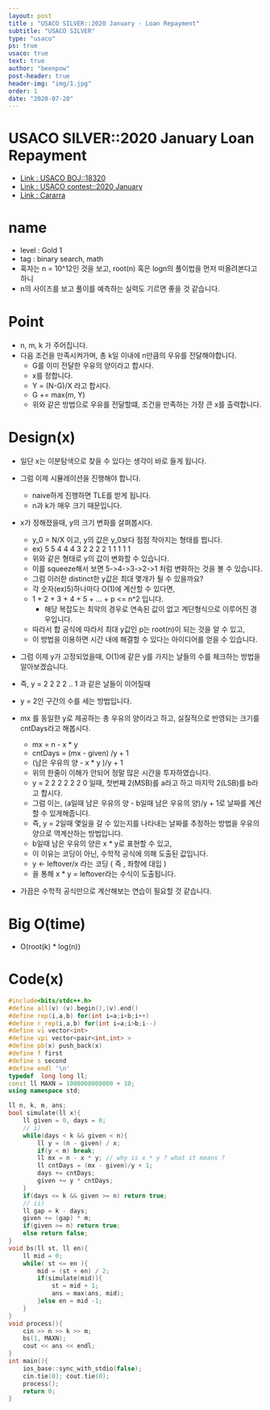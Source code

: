 ```yaml
---
layout: post
title : "USACO SILVER::2020 January - Loan Repayment"
subtitle: "USACO SILVER"
type: "usaco"
ps: true
usaco: true
text: true
author: "beenpow"
post-header: true
header-img: "img/1.jpg"
order: 1
date: "2020-07-20"
---
```


# USACO SILVER::2020 January Loan Repayment
- [Link : USACO BOJ::18320](https://www.acmicpc.net/problem/18320)
- [Link : USACO contest::2020 January](http://www.usaco.org/index.php?page=jan20results)
- [Link : Cararra](https://www.youtube.com/watch?v=y0RXzY1M5a4)

# name

- level : Gold 1
- tag : binary search, math
- 혹자는 n = 10^12인 것을 보고, root(n) 혹은 logn의 풀이법을 먼저 떠올려본다고 하니
- n의 사이즈를 보고 풀이를 예측하는 실력도 기르면 좋을 것 같습니다.

# Point
- n, m, k 가 주어집니다.
- 다음 조건을 만족시켜가며, 총 k일 이내에 n만큼의 우유를 전달해야합니다.
  - G를 이미 전달한 우유의 양이라고 합시다.
  - x를 정합니다.
  - Y = (N-G)/X 라고 합시다.
  - G += max(m, Y)
  - 위와 같은 방법으로 우유를 전달할떄, 조건을 만족하는 가장 큰 x를 출력합니다.

# Design(x)
- 일단 x는 이분탐색으로 찾을 수 있다는 생각이 바로 들게 됩니다.
- 그럼 이제 시뮬레이션을 진행해야 합니다.
  - naive하게 진행하면 TLE를 받게 됩니다.
  - n과 k가 매우 크기 때문입니다.
- x가 정해졌을때, y의 크기 변화를 살펴봅시다.
  - y_0 = N/X 이고, y의 값은 y_0보다 점점 작아지는 형태를 띕니다.
  - ex) 5 5 4 4 4 3 2 2 2 2 1 1 1 1 1 
  - 위와 같은 형태로 y의 값이 변화할 수 있습니다.
  - 이를 squeeze해서 보면 5->4->3->2->1 처럼 변화하는 것을 볼 수 있습니다.
  - 그럼 이러한 distinct한 y값은 최대 몇개가 될 수 있을까요?
  - 각 숫자(ex)5)하나마다 O(1)에 계산할 수 있다면,
  - 1 + 2 + 3 + 4 + 5 + ... + p <= n^2 입니다.
    - 해당 복잡도는 최악의 경우로 연속된 값이 없고 계단형식으로 이루어진 경우입니다.
  - 따라서 합 공식에 따라서 최대 y값인 p는 root(n)이 되는 것을 알 수 있고,
  - 이 방법을 이용하면 시간 내에 해결할 수 있다는 아이디어를 얻을 수 있습니다.
- 그럼 이제 y가 고정되었을때, O(1)에 같은 y를 가지는 날들의 수를 체크하는 방법을 알아보겠습니다.
- 즉, y = 2 2 2 2 .. 1 과 같은 날들이 이어질때
- y = 2인 구간의 수를 세는 방법입니다.
- mx 를 동일한 y로 제공하는 총 우유의 양이라고 하고, 실질적으로 반영되는 크기를 cntDays라고 해봅시다.
  - mx = n - x * y
  - cntDays = (mx - given) /y + 1
  - (남은 우유의 양 - x * y )/y + 1
  - 위의 한줄이 이해가 안되어 정말 많은 시간을 투자하였습니다.
  - y = 2 2 2 2 2 2 0 일때, 첫번째 2(MSB)를 a라고 하고 마지막 2(LSB)를 b라고 합시다.
  - 그럼 이는, (a일때 남은 우유의 양 - b일때 남은 우유의 양)/y + 1로 날짜를 계산할 수 있게해줍니다.
  - 즉, y = 2일때 몇일을 갈 수 있는지를 나타내는 날짜를 추정하는 방법을 우유의 양으로 역계산하는 방법입니다.
  - b일때 남은 우유의 양은 x * y로 표현할 수 있고,
  - 이 이유는 코딩이 아닌, 수학적 공식에 의해 도출된 값입니다.
  - y <- leftover/x 라는 코딩 ( 즉 , 좌항에 대입 )
  - 을 통해 x * y = leftover라는 수식이 도출됩니다.

- 가끔은 수학적 공식만으로 계산해보는 연습이 필요할 것 같습니다.

# Big O(time)
- O(root(k) * log(n))

# Code(x)

```cpp
#include<bits/stdc++.h>
#define all(v) (v).begin(),(v).end()
#define rep(i,a,b) for(int i=a;i<b;i++)
#define r_rep(i,a,b) for(int i=a;i>b;i--)
#define vi vector<int>
#define vpi vector<pair<int,int> >
#define pb(x) push_back(x)
#define f first
#define s second
#define endl '\n'
typedef  long long ll;
const ll MAXN = 1000000000000 + 10;
using namespace std;

ll n, k, m, ans;
bool simulate(ll x){
	ll given = 0, days = 0;
	// i)
	while(days < k && given < n){
		ll y = (n - given) / x;
		if(y < m) break;
		ll mx = n - x * y; // why is x * y ? what it means ?
		ll cntDays = (mx - given)/y + 1;
		days += cntDays;
		given += y * cntDays;
	}
	if(days <= k && given >= n) return true;
	// ii)
	ll gap = k - days;
	given += (gap) * m;
	if(given >= n) return true;
	else return false;
}
void bs(ll st, ll en){
	ll mid = 0;
	while( st <= en ){
		mid = (st + en) / 2;
		if(simulate(mid)){
			st = mid + 1;
			ans = max(ans, mid);
		}else en = mid -1;
	}
}
void process(){
	cin >> n >> k >> m;
	bs(1, MAXN);
	cout << ans << endl;
}
int main(){
    ios_base::sync_with_stdio(false);
    cin.tie(0); cout.tie(0);
    process();
    return 0;
}
```

